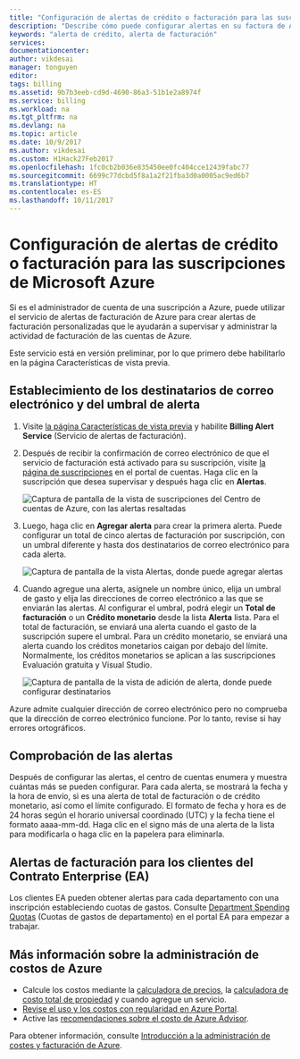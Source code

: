 ```yaml
---
title: "Configuración de alertas de crédito o facturación para las suscripciones de Azure | Microsoft Docs"
description: "Describe cómo puede configurar alertas en su factura de Azure para que pueda evitar sorpresas de facturación."
keywords: "alerta de crédito, alerta de facturación"
services: 
documentationcenter: 
author: vikdesai
manager: tonguyen
editor: 
tags: billing
ms.assetid: 9b7b3eeb-cd9d-4690-86a3-51b1e2a8974f
ms.service: billing
ms.workload: na
ms.tgt_pltfrm: na
ms.devlang: na
ms.topic: article
ms.date: 10/9/2017
ms.author: vikdesai
ms.custom: H1Hack27Feb2017
ms.openlocfilehash: 1fc0cb2b036e835450ee0fc404cce12439fabc77
ms.sourcegitcommit: 6699c77dcbd5f8a1a2f21fba3d0a0005ac9ed6b7
ms.translationtype: HT
ms.contentlocale: es-ES
ms.lasthandoff: 10/11/2017
---
```

# <a name="set-up-billing-or-credit-alerts-for-your-microsoft-azure-subscriptions"></a>Configuración de alertas de crédito o facturación para las suscripciones de Microsoft Azure
Si es el administrador de cuenta de una suscripción a Azure, puede utilizar el servicio de alertas de facturación de Azure para crear alertas de facturación personalizadas que le ayudarán a supervisar y administrar la actividad de facturación de las cuentas de Azure.

Este servicio está en versión preliminar, por lo que primero debe habilitarlo en la página Características de vista previa.

## <a name="set-the-alert-threshold-and-email-recipients"></a>Establecimiento de los destinatarios de correo electrónico y del umbral de alerta
1. Visite [la página Características de vista previa](https://account.windowsazure.com/PreviewFeatures) y habilite **Billing Alert Service** (Servicio de alertas de facturación).

1. Después de recibir la confirmación de correo electrónico de que el servicio de facturación está activado para su suscripción, visite [la página de suscripciones](https://account.windowsazure.com/Subscriptions) en el portal de cuentas. Haga clic en la suscripción que desea supervisar y después haga clic en **Alertas**.

    ![Captura de pantalla de la vista de suscripciones del Centro de cuentas de Azure, con las alertas resaltadas][Image1]

2. Luego, haga clic en **Agregar alerta** para crear la primera alerta. Puede configurar un total de cinco alertas de facturación por suscripción, con un umbral diferente y hasta dos destinatarios de correo electrónico para cada alerta.

    ![Captura de pantalla de la vista Alertas, donde puede agregar alertas][Image2]

3. Cuando agregue una alerta, asígnele un nombre único, elija un umbral de gasto y elija las direcciones de correo electrónico a las que se enviarán las alertas. Al configurar el umbral, podrá elegir un **Total de facturación** o un **Crédito monetario** desde la lista **Alerta** lista. Para el total de facturación, se enviará una alerta cuando el gasto de la suscripción supere el umbral. Para un crédito monetario, se enviará una alerta cuando los créditos monetarios caigan por debajo del límite. Normalmente, los créditos monetarios se aplican a las suscripciones Evaluación gratuita y Visual Studio.

    ![Captura de pantalla de la vista de adición de alerta, donde puede configurar destinatarios][Image3]

Azure admite cualquier dirección de correo electrónico pero no comprueba que la dirección de correo electrónico funcione. Por lo tanto, revise si hay errores ortográficos.

## <a name="check-on-your-alerts"></a>Comprobación de las alertas
Después de configurar las alertas, el centro de cuentas enumera y muestra cuántas más se pueden configurar. Para cada alerta, se mostrará la fecha y la hora de envío, si es una alerta de total de facturación o de crédito monetario, así como el límite configurado. El formato de fecha y hora es de 24 horas según el horario universal coordinado (UTC) y la fecha tiene el formato aaaa-mm-dd. Haga clic en el signo más de una alerta de la lista para modificarla o haga clic en la papelera para eliminarla.

## <a name="billing-alerts-for-enterprise-agreement-ea-customers"></a>Alertas de facturación para los clientes del Contrato Enterprise (EA)
Los clientes EA pueden obtener alertas para cada departamento con una inscripción estableciendo cuotas de gastos. Consulte [Department Spending Quotas](https://ea.azure.com/helpdocs/departmentSpendingQuotas) (Cuotas de gastos de departamento) en el portal EA para empezar a trabajar.

## <a name="learn-more-about-azure-cost-management"></a>Más información sobre la administración de costos de Azure
- Calcule los costos mediante la [calculadora de precios](https://azure.microsoft.com/pricing/calculator/), la [calculadora de costo total de propiedad](https://aka.ms/azure-tco-calculator) y cuando agregue un servicio.
- [Revise el uso y los costos con regularidad en Azure Portal](billing-getting-started.md#costs).
- Active las [recomendaciones sobre el costo de Azure Advisor](../advisor/advisor-cost-recommendations.md).

Para obtener información, consulte [Introducción a la administración de costes y facturación de Azure](billing-getting-started.md).

[Image1]: ./media/azure-billing-set-up-alerts/billingalert1.png 
[Image2]: ./media/azure-billing-set-up-alerts/billingalert2.png
[Image3]: ./media/azure-billing-set-up-alerts/billingalerts3.png 
